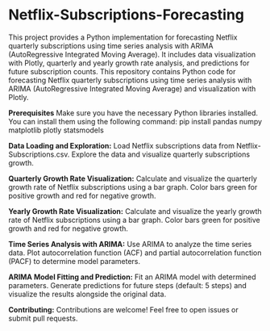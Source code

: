 # Netflix-Subscriptions-Forecasting
This project provides a Python implementation for forecasting Netflix quarterly subscriptions using time series analysis with ARIMA (AutoRegressive Integrated Moving Average). It includes data visualization with Plotly, quarterly and yearly growth rate analysis, and predictions for future subscription counts.
This repository contains Python code for forecasting Netflix quarterly subscriptions using time series analysis with ARIMA (AutoRegressive Integrated Moving Average) and visualization with Plotly.

**Prerequisites**
Make sure you have the necessary Python libraries installed. You can install them using the following command:
pip install pandas numpy matplotlib plotly statsmodels

**Data Loading and Exploration:**
Load Netflix subscriptions data from Netflix-Subscriptions.csv.
Explore the data and visualize quarterly subscriptions growth.

**Quarterly Growth Rate Visualization:**
Calculate and visualize the quarterly growth rate of Netflix subscriptions using a bar graph.
Color bars green for positive growth and red for negative growth.

**Yearly Growth Rate Visualization:**
Calculate and visualize the yearly growth rate of Netflix subscriptions using a bar graph.
Color bars green for positive growth and red for negative growth.

**Time Series Analysis with ARIMA:**
Use ARIMA to analyze the time series data.
Plot autocorrelation function (ACF) and partial autocorrelation function (PACF) to determine model parameters.

**ARIMA Model Fitting and Prediction:**
Fit an ARIMA model with determined parameters.
Generate predictions for future steps (default: 5 steps) and visualize the results alongside the original data.

**Contributing:**
Contributions are welcome! Feel free to open issues or submit pull requests.
